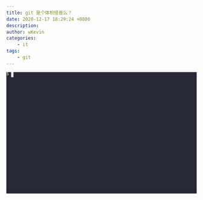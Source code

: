 ```yaml
---
title: git 是个体积怪兽么？
date: 2020-12-17 18:29:24 +0800
description: 
author: wKevin
categories: 
    - it
tags:
    - git
---
```

![](/images/posts/2020-12-17-git.is.a.monster/git.svg)
